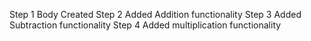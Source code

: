 Step 1 
Body Created
Step 2 
Added Addition functionality
Step 3
Added Subtraction functionality
Step 4
Added multiplication functionality
